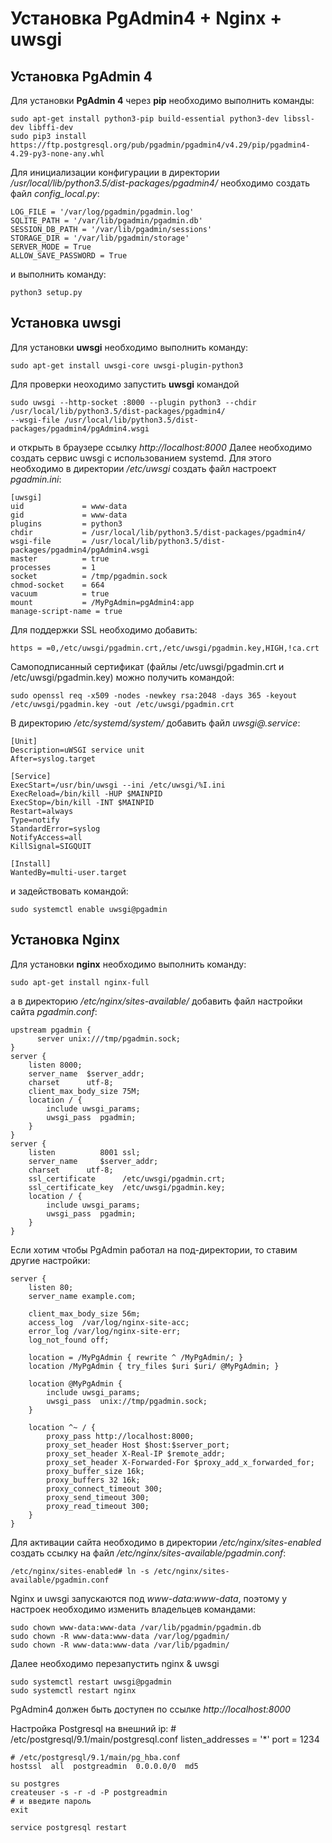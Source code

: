 # Установка PgAdmin4 + Nginx + uwsgi
## Установка PgAdmin 4
Для установки **PgAdmin 4** через **pip** необходимо выполнить команды:
```
sudo apt-get install python3-pip build-essential python3-dev libssl-dev libffi-dev
sudo pip3 install https://ftp.postgresql.org/pub/pgadmin/pgadmin4/v4.29/pip/pgadmin4-4.29-py3-none-any.whl
```
Для инициализации конфигурации в директории */usr/local/lib/python3.5/dist-packages/pgadmin4/* необходимо создать 
файл *config_local.py*:
```
LOG_FILE = '/var/log/pgadmin/pgadmin.log'
SQLITE_PATH = '/var/lib/pgadmin/pgadmin.db'
SESSION_DB_PATH = '/var/lib/pgadmin/sessions'
STORAGE_DIR = '/var/lib/pgadmin/storage'
SERVER_MODE = True
ALLOW_SAVE_PASSWORD = True
```
и выполнить команду: 
```
python3 setup.py
```
## Установка uwsgi
Для установки **uwsgi** необходимо выполнить команду:
```
sudo apt-get install uwsgi-core uwsgi-plugin-python3
```
Для проверки неоходимо запустить **uwsgi** командой 
```
sudo uwsgi --http-socket :8000 --plugin python3 --chdir /usr/local/lib/python3.5/dist-packages/pgadmin4/ 
--wsgi-file /usr/local/lib/python3.5/dist-packages/pgadmin4/pgAdmin4.wsgi
```
и открыть в браузере ссылку *http://localhost:8000*
Далее необходимо создать сервис uwsgi с использованием systemd. Для этого необходимо в директории
*/etc/uwsgi* создать файл настроект *pgadmin.ini*:
```
[uwsgi]
uid             = www-data
gid             = www-data
plugins         = python3
chdir           = /usr/local/lib/python3.5/dist-packages/pgadmin4/
wsgi-file       = /usr/local/lib/python3.5/dist-packages/pgadmin4/pgAdmin4.wsgi
master          = true
processes       = 1
socket          = /tmp/pgadmin.sock
chmod-socket    = 664
vacuum          = true
mount           = /MyPgAdmin=pgAdmin4:app
manage-script-name = true
```
Для поддержки SSL необходимо добавить:
```
https = =0,/etc/uwsgi/pgadmin.crt,/etc/uwsgi/pgadmin.key,HIGH,!ca.crt
```
Самоподписанный сертификат (файлы /etc/uwsgi/pgadmin.crt и /etc/uwsgi/pgadmin.key) можно получить командой:
```
sudo openssl req -x509 -nodes -newkey rsa:2048 -days 365 -keyout /etc/uwsgi/pgadmin.key -out /etc/uwsgi/pgadmin.crt
```
В директорию */etc/systemd/system/* добавить файл *uwsgi@.service*:
```
[Unit]
Description=uWSGI service unit
After=syslog.target

[Service]
ExecStart=/usr/bin/uwsgi --ini /etc/uwsgi/%I.ini
ExecReload=/bin/kill -HUP $MAINPID
ExecStop=/bin/kill -INT $MAINPID
Restart=always
Type=notify
StandardError=syslog
NotifyAccess=all
KillSignal=SIGQUIT

[Install]
WantedBy=multi-user.target
```
и задействовать командой:
```
sudo systemctl enable uwsgi@pgadmin
```
## Установка Nginx
Для установки **nginx** необходимо выполнить команду:
```
sudo apt-get install nginx-full
```
а в директорию */etc/nginx/sites-available/* добавить файл настройки сайта *pgadmin.conf*:
```
upstream pgadmin {
      server unix:///tmp/pgadmin.sock;
}
server {
    listen 8000;
    server_name  $server_addr;
    charset      utf-8;
    client_max_body_size 75M;
    location / {
        include uwsgi_params;
        uwsgi_pass  pgadmin;
    }
}
server {
    listen          8001 ssl;
    server_name     $server_addr;
    charset      utf-8;
    ssl_certificate      /etc/uwsgi/pgadmin.crt;
    ssl_certificate_key  /etc/uwsgi/pgadmin.key;
    location / {
        include uwsgi_params;
        uwsgi_pass  pgadmin;
    }
}
```
Если хотим чтобы PgAdmin работал на под-директории, то ставим другие настройки:
```
server {
    listen 80;
    server_name example.com;

    client_max_body_size 56m;
    access_log  /var/log/nginx-site-acc;
    error_log /var/log/nginx-site-err;
    log_not_found off;

    location = /MyPgAdmin { rewrite ^ /MyPgAdmin/; }
    location /MyPgAdmin { try_files $uri $uri/ @MyPgAdmin; }

    location @MyPgAdmin {
        include uwsgi_params;
        uwsgi_pass  unix://tmp/pgadmin.sock;
    }

    location ^~ / {
        proxy_pass http://localhost:8000;
        proxy_set_header Host $host:$server_port;
        proxy_set_header X-Real-IP $remote_addr;
        proxy_set_header X-Forwarded-For $proxy_add_x_forwarded_for;
        proxy_buffer_size 16k;
        proxy_buffers 32 16k;
        proxy_connect_timeout 300;
        proxy_send_timeout 300;
        proxy_read_timeout 300;
    }
}

```

Для активации сайта необходимо в директории */etc/nginx/sites-enabled* создать ссылку на 
файл */etc/nginx/sites-available/pgadmin.conf*:
```
/etc/nginx/sites-enabled# ln -s /etc/nginx/sites-available/pgadmin.conf
```
Nginx и uwsgi запускаются под *www-data:www-data*, поэтому у настроек необходимо изменить 
владельцев командами:
```
sudo chown www-data:www-data /var/lib/pgadmin/pgadmin.db
sudo chown -R www-data:www-data /var/log/pgadmin/
sudo chown -R www-data:www-data /var/lib/pgadmin/
```
Далее необходимо перезапустить nginx & uwsgi
```
sudo systemctl restart uwsgi@pgadmin
sudo systemctl restart nginx
```
PgAdmin4 должен быть доступен по ссылке *http://localhost:8000*

Настройка Postgresql на внешний ip:
    # /etc/postgresql/9.1/main/postgresql.conf
    listen_addresses = '*'
    port = 1234

    # /etc/postgresql/9.1/main/pg_hba.conf
    hostssl  all  postgreadmin  0.0.0.0/0  md5

    su postgres
    createuser -s -r -d -P postgreadmin
    # и введите пароль
    exit

    service postgresql restart
